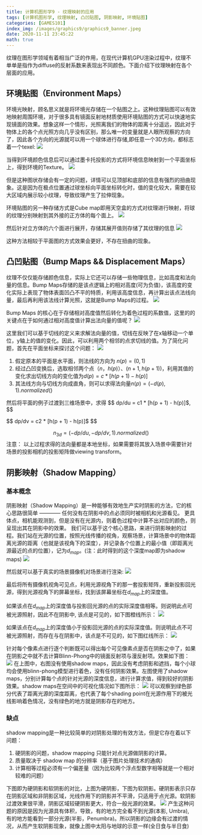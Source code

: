 ```yaml
---
title: 计算机图形学9 - 纹理映射的应用
tags: [计算机图形学, 纹理映射, 凸凹贴图, 阴影映射, 环境贴图]
categories: [GAMES101]
index_img: /images/graphics9/graphics9_banner.jpeg
date: 2020-11-11 23:45:22
math: true
---
```

纹理在图形学领域有着相当广泛的作用，在现代计算机GPU渲染过程中，纹理不单单是指作为diffuse的反射系数来表现出不同颜色。下面介绍下纹理映射在各个层面的应用。

## 环境贴图（Environment Maps）
环境光映射，顾名思义就是将环境光存储在一个贴图之上。这种纹理贴图可以有效地映射周围环境，对于很多具有镜面反射地材质使用环境贴图的方式可以快速地实现镜面的效果。想象这样一个情形，光照离我们的物体的距离十分遥远，因此对于物体上的各个点光照方向几乎没有区别，那么唯一的变量就是人眼所观察的方向了，因此各个方向的光源就可以用一个球体进行存储,即任意一个3D方向，都标志着一个texel:
![](/images/graphics9/graphics9_environment.png)

当得到环境颜色信息后可以通过墨卡托投影的方式将环境信息映射到一个平面坐标上，得到环境的Texture。
![](/images/graphics9/graphics9_env_texture.png)

但是这种图状存储会有一定的问题，详情可以见顶部和底部的信息有强烈的扭曲现象。这是因为在极点位置通过球坐标向平面坐标转化时，值的变化较大，需要在较大区域内展示较小纹理，导致纹理产生了拉伸现象。

环境贴图的另一种存储方式是Cube map即用天空盒的方式对纹理进行映射，将球的纹理分别映射到其外接的正方体的每个面上。
![](/images/graphics9/cube_map.png)

然后针对立方体的六个面进行展开，存储其展开值则存储了其纹理的信息
![](/images/graphics9/sky_box.png)

这种方法相较于平面图的方式效果会更好，不存在扭曲的现象。
## 凸凹贴图（Bump Maps && Displacement Maps）
纹理不仅仅能存储颜色信息，实际上它还可以存储一些物理信息，比如高度和法向量的信息。Bump Maps存储的是该点逻辑上的相对高度(可为负值)，该高度的变化实际上表现了物体表面凹凸不平的特质，利用该高度信息，再计算出该点法线向量，最后再利用该法线计算光照，这就是Bump Maps的过程。
![](/images/graphics9/bump_map.png)

Bump Maps 的核心在于存储相对高度值然后转化为着色过程的系数值，这里的的关键点在于如何通过相对高度值计算出法向量的值呢？
![](/images/graphics9/bump_n.png)

这里我们可以基于切线的定义来求解法向量的值，切线在反映了在x轴移动一个单位，y轴上的值的变化。因此，可以利用两个相邻的点求切线的值。为了简化问题，首先在平面坐标来探讨这个问题：
![](/images/graphics9/find_KN.png)
1. 假定原本的平面是水平面，则法线的方向为 $n(p) = (0, 1)$
2. 经过凸凹变换后，选取相邻两个点$（n，h(p)）$、$(n + 1, h(p + 1))$，利用其值的变化求出切线方向的变化值为$d(p) = c * [h(p + 1) - h(p)]$
3. 其法线方向与切线方向成直角，则可以求得法向量$n(p) = (-d(p), 1).normalized()$

然后将平面的例子过渡到三维场景中，求得
$$
dp/du = c1 * [h(p + 1) - h(p)]$,
$$

$$
dp/dv = c2 * [h(p + 1) - h(p)]$
$$

$$
n_{3d} = (-dp/du, -dp/dv, 1).normalized() 
$$
注意： 以上过程求得的法向量都是本地坐标，如果需要将其放入场景中需要针对场景的投影相机的投影矩阵做viewing transform。
## 阴影映射（Shadow Mapping）

### 基本概念
阴影映射（Shadow Mapping）是一种能够有效地生产实时阴影的方法，它的核心思路很简单 ———— 任何没有在阴影中的点必须同时被相机和光源看见。 更具体点，相机能观测到，但是没有在光源内，则着色过程中计算不出对应的颜色，则呈现出其在阴影中的效果。
我们可以基于这个核心思路，来进行阴影映射的过程。我们站在光源的位置，按照光线传播的视角，观察场景，计算场景中的物体距离光源的距离（也就是该视角下的深度），并记录各个位置上的最小值（即距离光源最近的点的位置），记为$d_{map}$。(注：此时得到的这个深度map即为shadow maps)
![](/images/graphics9/light_dump.png)

然后就可以基于真实的场景摄像机对场景进行渲染:
![](/images/graphics9/render_eye.png)

最后将所有摄像机视角可见点，利用光源视角下的那一套投影矩阵，重新投影回光源，得到光源视角下的屏幕坐标，找到该屏幕坐标在$d_{map}$上的深度值。

如果该点在$d_{map}$上的深度值与投影回光源的点的实际深度值相等。则说明此点可被光源照射，因此不在阴影中, 该点是可见的，如下图橙线所示：
![](/images/graphics9/render_eye_light.png)

如果该点在$d_{map}$上的深度值小于投影回光源的点的实际深度值。则说明此点不可被光源照射，而存在与在阴影中，该点是不可见的，如下图红线所示：
![](/images/graphics9/render_eye_block.png)

针对每个像素点进行逐个判断既可以得出每个可见像素点是否在阴影之中了，如果在阴影之中就不去计算Blinn-Phong中的镜面反射项与漫反射项。效果如下图：
![](/images/graphics9/shadow_map.png)
在上图中，右图没有使用shadow maps，因此没有考虑阴影和遮挡，每个小球均会使用blinn-phong模型进行着色，没有任何阴影效果。左图使用了shadow maps，分别计算每个点的针对光源的深度信息，进行计算求值，得到较好的阴影效果。shadow maps在空间中的可视化情况如下图所示：
![](/images/graphics9/visible_shadow.png)
可以观察到绿色部分代表了距离光源的深度距离，也代表了每个shading point在光源作用下的被光线影响着色情况，没有绿色的地方就是阴影存在的地方。

### 缺点
shadow mapping是一种比较简单的对阴影处理的有效方法，但是它存在着以下问题：
1. 硬阴影的问题，shadow mapping 只能针对点光源做阴影的计算。
2. 质量取决于 shadow map 的分辨率（基于图片处理技术的通病）
3. 计算相等过程必须有一个偏差量（因为比较两个浮点型数字相等就是一个相对较难的问题）

下图即为硬阴影和软阴影的对比，上图为硬阴影，下图为软阴影。硬阴影表示只存在阴影区域和非阴影区域，光线作用下的阴影并不平滑，只适用于点光源。软阴影过渡效果很平滑，阴影区域较硬阴影更大，符合一般光源的效果。
![](/images/graphics9/hard_shadow.png)
产生这种问题的原因是因为光源具有体积，导致，有的地方完全看不到光源(本影, Umbra), 有的地方能看到一部分光源(半影，Penumbra)。所以阴影的边缘会有过渡的情况，从而产生软阴影现象，就像上图中太阳与地球的示意一样(全日食与半日食)